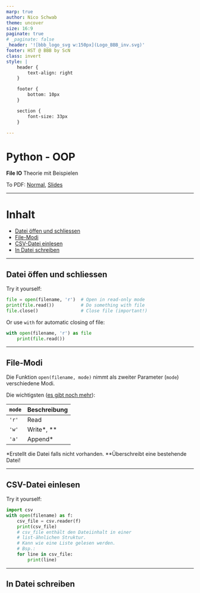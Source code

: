 ```yaml
---
marp: true
author: Nico Schwab
theme: uncover
size: 16:9
paginate: true
# _paginate: false
_header: '![bbb_logo_svg w:150px](Logo_BBB_inv.svg)'
footer: HST @ BBB by ScN
class: invert
style: |
    header {
        text-align: right
    }

    footer {
        bottom: 10px
    }

    section {
        font-size: 33px
    }

---
```


# Python - OOP
**File IO**
Theorie mit Beispielen

To PDF: [Normal](pdfs/04_file_io.pdf), [Slides](pdfs/04_file_io_slides.pdf)

---

# Inhalt
- [Datei öffen und schliessen](#datei-öffen-und-schliessen)
- [File-Modi](#file-modi)
- [CSV-Datei einlesen](#csv-datei-einlesen)
- [In Datei schreiben](#in-datei-schreiben)

---

## Datei öffen und schliessen
Try it yourself:
```python
file = open(filename, 'r')  # Open in read-only mode
print(file.read())          # Do something with file
file.close()                # Close file (important!)
```
Or use `with` for automatic closing of file:
```python
with open(filename, 'r') as file
    print(file.read())
``` 

---

## File-Modi
Die Funktion `open(filename, mode)` nimmt als zweiter Parameter (`mode`) verschiedene Modi.

Die wichtigsten ([es gibt noch mehr](https://www.geeksforgeeks.org/open-a-file-in-python/)):

| `mode` | Beschreibung  |
| ------ | ------------- |
| `'r'`  | Read          |
| `'w'`  | Write\*, \*\* |
| `'a'`  | Append\*      |

\*Erstellt die Datei falls nicht vorhanden.
\*\*Überschreibt eine bestehende Datei!

---
## CSV-Datei einlesen
Try it yourself:
```python
import csv
with open(filename) as f:
    csv_file = csv.reader(f)
    print(csv_file)
    # csv_file enthält den Dateiinhalt in einer
    # list-ähnlichen Struktur.
    # Kann wie eine Liste gelesen werden.
    # Bsp.:
    for line in csv_file:
        print(line)
```
---

## In Datei schreiben